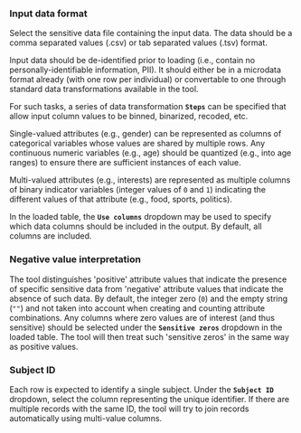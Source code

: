 ### Input data format

Select the sensitive data file containing the input data. The data should be a comma separated values (.csv) or tab separated values (.tsv) format.

Input data should be de-identified prior to loading (i.e., contain no personally-identifiable information, PII). It should either be in a microdata format already (with one row per individual) or convertable to one through standard data transformations available in the tool.

For such tasks, a series of data transformation **`Steps`** can be specified that allow input column values to be binned, binarized, recoded, etc.

Single-valued attributes (e.g., gender) can be represented as columns of categorical variables whose values are shared by multiple rows. Any continuous numeric variables (e.g., age) should be quantized (e.g., into age ranges) to ensure there are sufficient instances of each value.

Multi-valued attributes (e.g., interests) are represented as multiple columns of binary indicator variables (integer values of `0` and `1`) indicating the different values of that attribute (e.g., food, sports, politics).

In the loaded table, the **`Use columns`** dropdown may be used to specify which data columns should be included in the output. By default, all columns are included.

### Negative value interpretation

The tool distinguishes 'positive' attribute values that indicate the presence of specific sensitive data from 'negative' attribute values that indicate the absence of such data. By default, the integer zero (`0`) and the empty string (`""`) and not taken into account when creating and counting attribute combinations. Any columns where zero values are of interest (and thus sensitive) should be selected under the **`Sensitive zeros`** dropdown in the loaded table. The tool will then treat such 'sensitive zeros' in the same way as positive values.

### Subject ID

Each row is expected to identify a single subject. Under the **`Subject ID`** dropdown, select the column representing the unique identifier. If there are multiple records with the same ID, the tool will try to join records automatically using multi-value columns.

